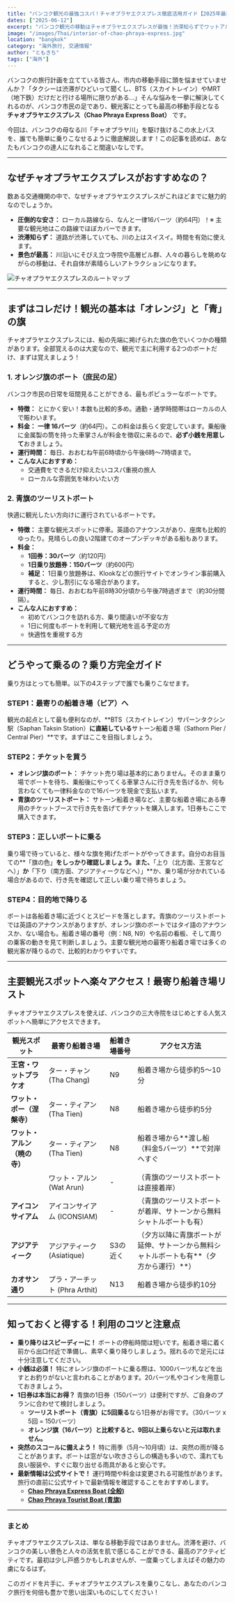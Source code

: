 ```yaml
---
title: "バンコク観光の最強コスパ！チャオプラヤエクスプレス徹底活用ガイド【2025年最新版】"
dates: ["2025-06-12"]
excerpt: "バンコク観光の移動はチャオプラヤエクスプレスが最強！渋滞知らずでワットアルンや王宮へ。2025年最新の料金、簡単な乗り方、路線図、主要観光地へのアクセスを徹底解説。オレンジ旗の格安ボートから快適なツーリストボートまで、この完全ガイドで乗りこなし術をマスター。"
image: "/images/Thai/interior-of-chao-phraya-express.jpg"
location: "bangkok"
category: "海外旅行, 交通情報"
author: "ともきち"
tags: ["海外"]
---
```


バンコクの旅行計画を立てている皆さん、市内の移動手段に頭を悩ませていませんか？「タクシーは渋滞がひどいって聞くし、BTS（スカイトレイン）やMRT（地下鉄）だけだと行ける場所に限りがある…」そんな悩みを一挙に解決してくれるのが、バンコク市民の足であり、観光客にとっても最高の移動手段となる
**チャオプラヤエクスプレス（Chao Phraya Express Boat）**
です。

今回は、バンコクの母なる川「チャオプラヤ川」を駆け抜けるこの水上バスを、誰でも簡単に乗りこなせるように徹底解説します！この記事を読めば、あなたもバンコクの達人になれること間違いなしです。

---

## なぜチャオプラヤエクスプレスがおすすめなの？

数ある交通機関の中で、なぜチャオプラヤエクスプレスがこれほどまでに魅力的なのでしょうか。

- **圧倒的な安さ：** ローカル路線なら、なんと一律16バーツ（約64円）！※ 主要な観光地はこの路線でほぼカバーできます。
- **渋滞知らず：** 道路が渋滞していても、川の上はスイスイ。時間を有効に使えます。
- **景色が最高：** 川沿いにそびえ立つ寺院や高層ビル群、人々の暮らしを眺めながらの移動は、それ自体が素晴らしいアトラクションになります。

![チャオプラヤエクスプレスのルートマップ](/images/Thai/chao-phraya-express-route-map.jpg)

---

## まずはコレだけ！観光の基本は「オレンジ」と「青」の旗

チャオプラヤエクスプレスには、船の先端に掲げられた旗の色でいくつかの種類があります。全部覚えるのは大変なので、観光で主に利用する2つのボートだけ、まずは覚えましょう！

### 1. オレンジ旗のボート（庶民の足）

バンコク市民の日常を垣間見ることができる、最もポピュラーなボートです。

- **特徴：** とにかく安い！本数も比較的多め。通勤・通学時間帯はローカルの人で賑わいます。
- **料金：** **一律 16バーツ**（約64円）。この料金は長らく安定しています。乗船後に金属製の筒を持った車掌さんが料金を徴収に来るので、**必ず小銭を用意して**おきましょう。
- **運行時間：** 毎日、おおむね午前6時頃から午後6時〜7時頃まで。
- **こんな人におすすめ：**
  - 交通費をできるだけ抑えたいコスパ重視の旅人
  - ローカルな雰囲気を味わいたい方

### 2. 青旗のツーリストボート

快適に観光したい方向けに運行されているボートです。

- **特徴：** 主要な観光スポットに停車。英語のアナウンスがあり、座席も比較的ゆったり。見晴らしの良い2階建てのオープンデッキがある船もあります。
- **料金：**
  - **1回券：30バーツ**（約120円）
  - **1日乗り放題券：150バーツ**（約600円）
  - **補足：** 1日乗り放題券は、Klookなどの旅行サイトでオンライン事前購入すると、少し割引になる場合があります。
- **運行時間：** 毎日、おおむね午前8時30分頃から午後7時過ぎまで（約30分間隔）。
- **こんな人におすすめ：**
  - 初めてバンコクを訪れる方、乗り間違いが不安な方
  - 1日に何度もボートを利用して観光地を巡る予定の方
  - 快適性を重視する方

---

## どうやって乗るの？乗り方完全ガイド

乗り方はとっても簡単。以下の4ステップで誰でも乗りこなせます。

### STEP1：最寄りの船着き場（ピア）へ

観光の起点として最も便利なのが、**BTS（スカイトレイン）サパーンタクシン駅（Saphan Taksin Station）**に直結している**サトーン船着き場（Sathorn Pier / Central Pier）**です。まずはここを目指しましょう。

### STEP2：チケットを買う

- **オレンジ旗のボート：** チケット売り場は基本的にありません。そのまま乗り場でボートを待ち、乗船後にやってくる車掌さんに行き先を告げるか、何も言わなくても一律料金なので16バーツを現金で支払います。
- **青旗のツーリストボート：** サトーン船着き場など、主要な船着き場にある専用のチケットブースで行き先を告げてチケットを購入します。1日券もここで購入できます。

### STEP3：正しいボートに乗る

乗り場で待っていると、様々な旗を掲げたボートがやってきます。自分のお目当ての**「旗の色」**をしっかり確認しましょう。また、**「上り（北方面、王宮などへ）」**か**「下り（南方面、アジアティークなどへ）」**か、乗り場が分かれている場合があるので、行き先を確認して正しい乗り場で待ちましょう。

### STEP4：目的地で降りる

ボートは各船着き場に近づくとスピードを落とします。青旗のツーリストボートでは英語のアナウンスがありますが、オレンジ旗のボートではタイ語のアナウンスか、ない場合も。船着き場の番号（例：N8, N9）や名前の看板、そして周りの乗客の動きを見て判断しましょう。主要な観光地の最寄り船着き場では多くの観光客が降りるので、比較的わかりやすいです。

---

## 主要観光スポットへ楽々アクセス！最寄り船着き場リスト

チャオプラヤエクスプレスを使えば、バンコクの三大寺院をはじめとする人気スポットへ簡単にアクセスできます。

| 観光スポット                 | 最寄り船着き場                 | 船着き場番号 | アクセス方法                                                                           |
| ---------------------------- | ------------------------------ | ------------ | -------------------------------------------------------------------------------------- |
| **王宮・ワットプラケオ**     | ター・チャン (Tha Chang)       | N9           | 船着き場から徒歩約5～10分                                                              |
| **ワット・ポー（涅槃寺）**   | ター・ティアン (Tha Tien)      | N8           | 船着き場から徒歩約5分                                                                  |
| **ワット・アルン（暁の寺）** | ター・ティアン (Tha Tien)      | N8           | 船着き場から**渡し船（料金5バーツ）**で対岸へすぐ                                      |
|                              | ワット・アルン (Wat Arun)      | -            | （青旗のツーリストボートは直接着岸）                                                   |
| **アイコンサイアム**         | アイコンサイアム (ICONSIAM)    | -            | （青旗のツーリストボートが着岸、サトーンから無料シャトルボートも有）                   |
| **アジアティーク**           | アジアティーク (Asiatique)     | S3の近く     | （夕方以降に青旗ボートが延伸、サトーンから無料シャトルボートも有**（夕方から運行）**） |
| **カオサン通り**             | プラ・アーチット (Phra Arthit) | N13          | 船着き場から徒歩約10分                                                                 |

---

## 知っておくと得する！利用のコツと注意点

- **乗り降りはスピーディーに！** ボートの停船時間は短いです。船着き場に着く前から出口付近で準備し、素早く乗り降りしましょう。揺れるので足元には十分注意してください。
- **小銭は必須！** 特にオレンジ旗のボートに乗る際は、1000バーツ札などを出すとお釣りがないと言われることがあります。20バーツ札やコインを用意しておきましょう。
- **1日券は本当にお得？** 青旗の1日券（150バーツ）は便利ですが、ご自身のプランに合わせて検討しましょう。
  - **ツーリストボート（青旗）に5回乗る**なら1日券がお得です。（30バーツ x 5回 = 150バーツ）
  - **オレンジ旗（16バーツ）と比較すると、9回以上乗らないと元は取れません。**
- **突然のスコールに備えよう！** 特に雨季（5月～10月頃）は、突然の雨が降ることがあります。ボートは窓がない吹きさらしの構造も多いので、濡れても良い服装や、すぐに取り出せる雨具があると安心です。
- **最新情報は公式サイトで！** 運行時間や料金は変更される可能性があります。旅行の直前に公式サイトで最新情報を確認することをおすすめします。
  - [**Chao Phraya Express Boat (全般)**](https://www.chaophrayaexpressboat.com/)
  - [**Chao Phraya Tourist Boat (青旗)**](https://chaophrayatouristboat.com/)

---

### まとめ

チャオプラヤエクスプレスは、単なる移動手段ではありません。渋滞を避け、バンコクの美しい景色と人々の活気を肌で感じることができる、最高のアクティビティです。最初は少し戸惑うかもしれませんが、一度乗ってしまえばその魅力の虜になるはず。

このガイドを片手に、チャオプラヤエクスプレスを乗りこなし、あなたのバンコク旅行を何倍も豊かで思い出深いものにしてください！
